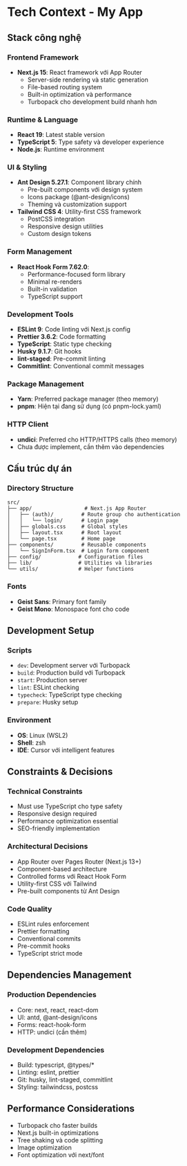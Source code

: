 # Tech Context - My App

## Stack công nghệ

### Frontend Framework

- **Next.js 15**: React framework với App Router
  - Server-side rendering và static generation
  - File-based routing system
  - Built-in optimization và performance
  - Turbopack cho development build nhanh hơn

### Runtime & Language

- **React 19**: Latest stable version
- **TypeScript 5**: Type safety và developer experience
- **Node.js**: Runtime environment

### UI & Styling

- **Ant Design 5.27.1**: Component library chính
  - Pre-built components với design system
  - Icons package (@ant-design/icons)
  - Theming và customization support
- **Tailwind CSS 4**: Utility-first CSS framework
  - PostCSS integration
  - Responsive design utilities
  - Custom design tokens

### Form Management

- **React Hook Form 7.62.0**:
  - Performance-focused form library
  - Minimal re-renders
  - Built-in validation
  - TypeScript support

### Development Tools

- **ESLint 9**: Code linting với Next.js config
- **Prettier 3.6.2**: Code formatting
- **TypeScript**: Static type checking
- **Husky 9.1.7**: Git hooks
- **lint-staged**: Pre-commit linting
- **Commitlint**: Conventional commit messages

### Package Management

- **Yarn**: Preferred package manager (theo memory)
- **pnpm**: Hiện tại đang sử dụng (có pnpm-lock.yaml)

### HTTP Client

- **undici**: Preferred cho HTTP/HTTPS calls (theo memory)
- Chưa được implement, cần thêm vào dependencies

## Cấu trúc dự án

### Directory Structure

```
src/
├── app/                 # Next.js App Router
│   ├── (auth)/         # Route group cho authentication
│   │   └── login/      # Login page
│   ├── globals.css     # Global styles
│   ├── layout.tsx      # Root layout
│   └── page.tsx        # Home page
├── components/         # Reusable components
│   └── SignInForm.tsx  # Login form component
├── config/            # Configuration files
├── lib/               # Utilities và libraries
└── utils/             # Helper functions
```

### Fonts

- **Geist Sans**: Primary font family
- **Geist Mono**: Monospace font cho code

## Development Setup

### Scripts

- `dev`: Development server với Turbopack
- `build`: Production build với Turbopack
- `start`: Production server
- `lint`: ESLint checking
- `typecheck`: TypeScript type checking
- `prepare`: Husky setup

### Environment

- **OS**: Linux (WSL2)
- **Shell**: zsh
- **IDE**: Cursor với intelligent features

## Constraints & Decisions

### Technical Constraints

- Must use TypeScript cho type safety
- Responsive design required
- Performance optimization essential
- SEO-friendly implementation

### Architectural Decisions

- App Router over Pages Router (Next.js 13+)
- Component-based architecture
- Controlled forms với React Hook Form
- Utility-first CSS với Tailwind
- Pre-built components từ Ant Design

### Code Quality

- ESLint rules enforcement
- Prettier formatting
- Conventional commits
- Pre-commit hooks
- TypeScript strict mode

## Dependencies Management

### Production Dependencies

- Core: next, react, react-dom
- UI: antd, @ant-design/icons
- Forms: react-hook-form
- HTTP: undici (cần thêm)

### Development Dependencies

- Build: typescript, @types/\*
- Linting: eslint, prettier
- Git: husky, lint-staged, commitlint
- Styling: tailwindcss, postcss

## Performance Considerations

- Turbopack cho faster builds
- Next.js built-in optimizations
- Tree shaking và code splitting
- Image optimization
- Font optimization với next/font
